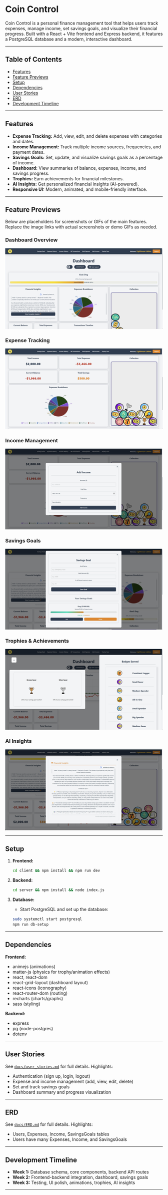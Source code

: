 # Coin Control

Coin Control is a personal finance management tool that helps users track expenses, manage income, set savings goals, and visualize their financial progress. Built with a React + Vite frontend and Express backend, it features a PostgreSQL database and a modern, interactive dashboard.

---

## Table of Contents

- [Features](#features)
- [Feature Previews](#feature-previews)
- [Setup](#setup)
- [Dependencies](#dependencies)
- [User Stories](#user-stories)
- [ERD](#erd)
- [Development Timeline](#development-timeline)

---

## Features

- **Expense Tracking:** Add, view, edit, and delete expenses with categories and dates.
- **Income Management:** Track multiple income sources, frequencies, and payment dates.
- **Savings Goals:** Set, update, and visualize savings goals as a percentage of income.
- **Dashboard:** View summaries of balance, expenses, income, and savings progress.
- **Trophies:** Earn achievements for financial milestones.
- **AI Insights:** Get personalized financial insights (AI-powered).
- **Responsive UI:** Modern, animated, and mobile-friendly interface.

---

## Feature Previews

Below are placeholders for screenshots or GIFs of the main features. Replace the image links with actual screenshots or demo GIFs as needed.

### Dashboard Overview

![Dashboard Screenshot](docs/images/dashboard.png)

### Expense Tracking

![Expense Tracking Screenshot](docs/images/expense_tracking.png)

### Income Management

![Income Management Screenshot](docs/images/income_tracking.png)

### Savings Goals

![Savings Goals Screenshot](docs/images/saving_goal.png)

### Trophies & Achievements

![Trophies Screenshot](docs/images/trophy_case.png)

### AI Insights

![AI Insights Screenshot](docs/images/AI_Insights.png)

---

## Setup

1. **Frontend:**

   ```bash
   cd client && npm install && npm run dev
   ```

2. **Backend:**

   ```bash
   cd server && npm install && node index.js
   ```

3. **Database:**
   - Start PostgreSQL and set up the database:

   ```bash
   sudo systemctl start postgresql
   npm run db-setup
   ```

---

## Dependencies

**Frontend:**

- animejs (animations)
- matter-js (physics for trophy/animation effects)
- react, react-dom
- react-grid-layout (dashboard layout)
- react-icons (iconography)
- react-router-dom (routing)
- recharts (charts/graphs)
- sass (styling)

**Backend:**

- express
- pg (node-postgres)
- dotenv

---

## User Stories

See [`docs/user_stories.md`](docs/user_stories.md) for full details. Highlights:

- Authentication (sign up, login, logout)
- Expense and income management (add, view, edit, delete)
- Set and track savings goals
- Dashboard summary and progress visualization

---

## ERD

See [`docs/ERD.md`](docs/ERD.md) for full details. Highlights:

- Users, Expenses, Income, SavingsGoals tables
- Users have many Expenses, Income, and SavingsGoals

---

## Development Timeline

- **Week 1:** Database schema, core components, backend API routes
- **Week 2:** Frontend-backend integration, dashboard, savings goals
- **Week 3:** Testing, UI polish, animations, trophies, AI insights

---